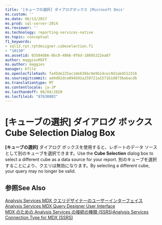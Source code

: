 ```yaml
---
title: '[キューブの選択] ダイアログボックス |Microsoft Docs'
ms.custom: ''
ms.date: 06/13/2017
ms.prod: sql-server-2014
ms.reviewer: ''
ms.technology: reporting-services-native
ms.topic: conceptual
f1_keywords:
- sql12.rpt.rptdesigner.cubeselection.f1
- "10130"
ms.assetid: 03584db6-9bc0-4866-9f6d-18895322ea87
author: maggiesMSFT
ms.author: maggies
manager: kfile
ms.openlocfilehash: fa45de225ac1de636bc9e9b14cec9d1ab4512316
ms.sourcegitcommit: ad4d92dce894592a259721a1571b1d8736abacdb
ms.translationtype: MT
ms.contentlocale: ja-JP
ms.lasthandoff: 08/04/2020
ms.locfileid: "87630802"
---
```

# <a name="cube-selection-dialog-box"></a><span data-ttu-id="d7d09-102">[キューブの選択] ダイアログ ボックス</span><span class="sxs-lookup"><span data-stu-id="d7d09-102">Cube Selection Dialog Box</span></span>
  <span data-ttu-id="d7d09-103">**[キューブの選択]** ダイアログ ボックスを使用すると、レポートのデータ ソースとして別のキューブを選択できます。</span><span class="sxs-lookup"><span data-stu-id="d7d09-103">Use the **Cube Selection** dialog box to select a different cube as a data source for your report.</span></span> <span data-ttu-id="d7d09-104">別のキューブを選択することにより、クエリは無効になります。</span><span class="sxs-lookup"><span data-stu-id="d7d09-104">By selecting a different cube, your query may no longer be valid.</span></span>  
  
## <a name="see-also"></a><span data-ttu-id="d7d09-105">参照</span><span class="sxs-lookup"><span data-stu-id="d7d09-105">See Also</span></span>  
 <span data-ttu-id="d7d09-106">[Analysis Services MDX クエリデザイナーのユーザーインターフェイス](report-data/analysis-services-mdx-query-designer-user-interface.md) </span><span class="sxs-lookup"><span data-stu-id="d7d09-106">[Analysis Services MDX Query Designer User Interface](report-data/analysis-services-mdx-query-designer-user-interface.md) </span></span>  
 [<span data-ttu-id="d7d09-107">MDX のための Analysis Services の接続の種類 (SSRS)</span><span class="sxs-lookup"><span data-stu-id="d7d09-107">Analysis Services Connection Type for MDX &#40;SSRS&#41;</span></span>](report-data/analysis-services-connection-type-for-mdx-ssrs.md)  
  
  
